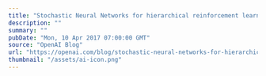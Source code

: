 ```yaml
---
title: "Stochastic Neural Networks for hierarchical reinforcement learning"
description: ""
summary: ""
pubDate: "Mon, 10 Apr 2017 07:00:00 GMT"
source: "OpenAI Blog"
url: "https://openai.com/blog/stochastic-neural-networks-for-hierarchical-reinforcement-learning"
thumbnail: "/assets/ai-icon.png"
---
```


